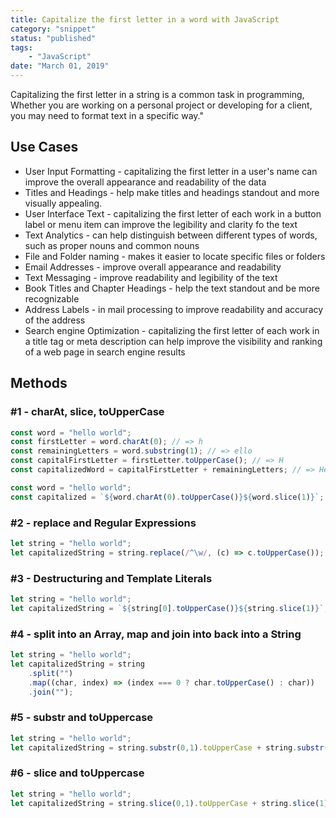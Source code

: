 ```yaml
---
title: Capitalize the first letter in a word with JavaScript
category: "snippet"
status: "published"
tags:
    - "JavaScript"
date: "March 01, 2019"
---
```


Capitalizing the first letter in a string is a common task in programming, Whether you are working on a personal project or developing for a client, you may need to format text in a specific way."
## Use Cases

-   User Input Formatting - capitalizing the first letter in a user's name can improve the overall appearance and readability of the data
-   Titles and Headings - help make titles and headings standout and more visually appealing.
-   User Interface Text - capitalizing the first letter of each work in a button label or menu item can improve the legibility and clarity fo the text
-   Text Analytics - can help distinguish between different types of words, such as proper nouns and common nouns
-   File and Folder naming - makes it easier to locate specific files or folders
-   Email Addresses - improve overall appearance and readability
-   Text Messaging - improve readability and legibility of the text
-   Book Titles and Chapter Headings - help the text standout and be more recognizable
-   Address Labels - in mail processing to improve readability and accuracy of the address
-   Search engine Optimization - capitalizing the first letter of each work in a title tag or meta description can help improve the visibility and ranking of a web page in search engine results

## Methods

###  #1 - charAt, slice, toUpperCase

```javascript
const word = "hello world";
const firstLetter = word.charAt(0); // => h
const remainingLetters = word.substring(1); // => ello
const capitalFirstLetter = firstLetter.toUpperCase(); // => H
const capitalizedWord = capitalFirstLetter + remainingLetters; // => Hello
```

```javascript
const word = "hello world";
const capitalized = `${word.charAt(0).toUpperCase()}${word.slice(1)}`;
```

###  #2 - replace and Regular Expressions

```javascript
let string = "hello world";
let capitalizedString = string.replace(/^\w/, (c) => c.toUpperCase());
```

###  #3 - Destructuring and Template Literals

```javascript
let string = "hello world";
let capitalizedString = `${string[0].toUpperCase()}${string.slice(1)}`;
```

###  #4 - split into an Array, map and join into back into a String

```javascript
let string = "hello world";
let capitalizedString = string
    .split("")
    .map((char, index) => (index === 0 ? char.toUpperCase() : char))
    .join("");
```


###  #5 - substr and toUppercase

```javascript
let string = "hello world";
let capitalizedString = string.substr(0,1).toUpperCase + string.substr(1);
```

###  #6 - slice and toUppercase

```javascript
let string = "hello world";
let capitalizedString = string.slice(0,1).toUpperCase + string.slice(1);
```